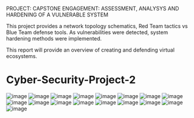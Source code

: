 PROJECT: CAPSTONE ENGAGEMENT: ASSESSMENT, ANALYSYS AND HARDENING OF A VULNERABLE SYSTEM


This project provides a network topology schematics, Red Team tactics vs Blue Team defense tools.
As vulnerabilities were detected, system hardening methods were implemented.

This report will provide an overview of creating and defending virtual ecosystems.










# Cyber-Security-Project-2

![image](https://user-images.githubusercontent.com/99157857/154816965-8b6d8b56-1db6-4c5c-9f3d-af170f377110.png)
![image](https://user-images.githubusercontent.com/99157857/154816973-44d33013-4b61-4a27-8592-1f4a1a6dd22b.png)
![image](https://user-images.githubusercontent.com/99157857/154816979-f5156b22-3887-44e3-a0cc-0c799c530210.png)
![image](https://user-images.githubusercontent.com/99157857/154816986-c71a6be6-95db-4985-a076-81eebfb868c9.png)
![image](https://user-images.githubusercontent.com/99157857/154816992-13837d7e-188e-4e32-b323-0734528295dd.png)
![image](https://user-images.githubusercontent.com/99157857/154816995-8957ef61-3776-4bf2-b475-7d3ec5ccb87b.png)
![image](https://user-images.githubusercontent.com/99157857/154817000-1b08ed34-ddba-479f-9a88-506920714dba.png)
![image](https://user-images.githubusercontent.com/99157857/154817008-1e5a800a-3f0a-4400-98f1-8b87885a5873.png)
![image](https://user-images.githubusercontent.com/99157857/154817016-ad2beece-c19c-498e-b1a5-f0131f6a36e1.png)
![image](https://user-images.githubusercontent.com/99157857/154817023-a1292204-f4c6-4d6f-90ed-39d8cacbc642.png)
![image](https://user-images.githubusercontent.com/99157857/154817029-8a23bbdf-1f06-40d3-bf41-34f1bdff7fc1.png)
![image](https://user-images.githubusercontent.com/99157857/154817039-2147c52b-9e6e-4ba5-8a85-4e14f986eaab.png)
![image](https://user-images.githubusercontent.com/99157857/154817042-bf5c6e2d-5519-47b1-a669-26db982e4154.png)
![image](https://user-images.githubusercontent.com/99157857/154817051-f585fd24-cdc1-48f7-a1bb-3de736803157.png)
![image](https://user-images.githubusercontent.com/99157857/154817058-0b55d3e0-aa51-47f0-af56-cb89b76179e1.png)
![image](https://user-images.githubusercontent.com/99157857/154817062-91ffa0af-cb9f-4524-81f9-73e03a04fc3d.png)
![image](https://user-images.githubusercontent.com/99157857/154817067-8a4a9f8f-efc0-4a0b-90c6-e264e76d39a6.png)
